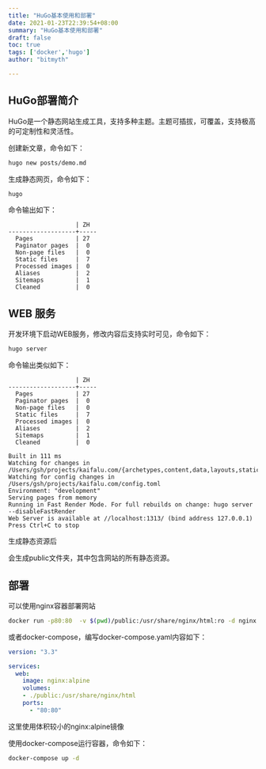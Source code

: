 ```yaml
---
title: "HuGo基本使用和部署"
date: 2021-01-23T22:39:54+08:00
summary: "HuGo基本使用和部署"
draft: false
toc: true
tags: ['docker','hugo']
author: "bitmyth"

---
```






## HuGo部署简介

HuGo是一个静态网站生成工具，支持多种主题。主题可插拔，可覆盖，支持极高的可定制性和灵活性。

创建新文章，命令如下：

```bash
hugo new posts/demo.md
```

生成静态网页，命令如下：

```bash
hugo
```

命令输出如下：

```Start building sites … 
                   | ZH  
-------------------+-----
  Pages            | 27  
  Paginator pages  |  0  
  Non-page files   |  0  
  Static files     |  7  
  Processed images |  0  
  Aliases          |  2  
  Sitemaps         |  1  
  Cleaned          |  0  
```

## WEB 服务

开发环境下启动WEB服务，修改内容后支持实时可见，命令如下：

```bash
hugo server
```

命令输出类似如下：

```Start building sites … 
                   | ZH  
-------------------+-----
  Pages            | 27  
  Paginator pages  |  0  
  Non-page files   |  0  
  Static files     |  7  
  Processed images |  0  
  Aliases          |  2  
  Sitemaps         |  1  
  Cleaned          |  0  

Built in 111 ms
Watching for changes in /Users/gsh/projects/kaifalu.com/{archetypes,content,data,layouts,static,themes}
Watching for config changes in /Users/gsh/projects/kaifalu.com/config.toml
Environment: "development"
Serving pages from memory
Running in Fast Render Mode. For full rebuilds on change: hugo server --disableFastRender
Web Server is available at //localhost:1313/ (bind address 127.0.0.1)
Press Ctrl+C to stop
```

生成静态资源后

会生成public文件夹，其中包含网站的所有静态资源。

## 部署

可以使用nginx容器部署网站

```bash
docker run -p80:80  -v $(pwd)/public:/usr/share/nginx/html:ro -d nginx
```

或者docker-compose，编写docker-compose.yaml内容如下：

```yaml
version: "3.3"

services:
  web:
    image: nginx:alpine
    volumes:
    - ./public:/usr/share/nginx/html
    ports:
      - "80:80"
```

这里使用体积较小的nginx:alpine镜像

使用docker-compose运行容器，命令如下：

```bash
docker-compose up -d
```